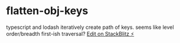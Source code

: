 # flatten-obj-keys
typescript and lodash iteratively create path of keys. seems like level order/breadth first-ish traversal?
[Edit on StackBlitz ⚡️](https://stackblitz.com/edit/typescript-2bzixy)
